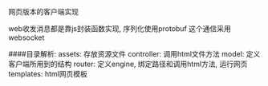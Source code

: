 网页版本的客户端实现

web收发消息都是靠js封装函数实现, 序列化使用protobuf
这个通信采用websocket

####目录解析:
assets: 存放资源文件
controller: 调用html文件方法
model: 定义客户端所用到的结构
router: 定义engine, 绑定路径和调用html方法, 运行网页
templates: html网页模板
